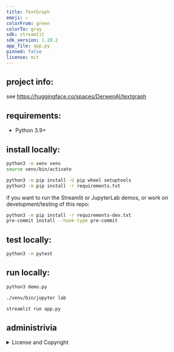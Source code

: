 ```yaml
---
title: TextGraph
emoji: ✴
colorFrom: green
colorTo: gray
sdk: streamlit
sdk_version: 1.28.2
app_file: app.py
pinned: false
license: mit
---
```


## project info:

see <https://huggingface.co/spaces/DerwenAI/textgraph>


## requirements:

  * Python 3.9+


## install locally:

```bash
python3 -m venv venv
source venv/bin/activate

python3 -m pip install -U pip wheel setuptools
python3 -m pip install -r requirements.txt
```

if you want to run the Streamlit or JupyterLab demos,
or work on development/testing of this repo:

```bash
python3 -m pip install -r requirements-dev.txt
pre-commit install --hook-type pre-commit
```

## test locally:

```bash
python3 -m pytest
```


## run locally:

```bash
python3 demo.py
```

```bash
./venv/bin/jupyter lab
```

```bash
streamlit run app.py
```


## administrivia

<details>
  <summary>License and Copyright</summary>

Source code for **textgraph** plus its logo, documentation, and examples
have an [MIT license](https://spdx.org/licenses/MIT.html) which is
succinct and simplifies use in commercial applications.

All materials herein are Copyright &copy; 2023 Derwen, Inc.
</details>
